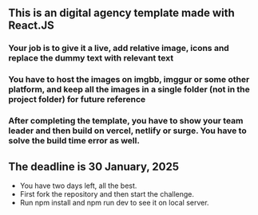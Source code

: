 ## This is an digital agency template made with React.JS
### Your job is to give it a live, add relative image, icons and replace the dummy text with relevant text
### You have to host the images on imgbb, imggur or some other platform, and keep all the images in a single folder (not in the project folder) for future reference
### After completing the template, you have to show your team leader and then build on vercel, netlify or surge. You have to solve the build time error as well.

## The deadline is 30 January, 2025

- You have two days left, all the best.
- First fork the repository and then start the challenge.
- Run npm install and npm run dev to see it on local server.
